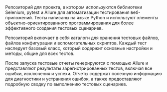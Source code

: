 Репозиторий для проекта, в котором используются библиотеки Selenium, pytest и Allure для автоматизации тестирования  веб-приложений. Тесты написаны на языке Python и используют элементы объектно-ориентированного программирования для более эффективного создания тестовых сценариев.

Репозиторий включает в себя каталоги для хранения тестовых файлов, файлов конфигурации и вспомогательных скриптов. Каждый тест наследует базовый класс, который содержит основные настройки и методы, общие для всех тестов.

После запуска тестовые отчеты генерируются с помощью Allure и представляют результаты зарегистрированных тестов, включая все ошибки, исключения и успехи. Отчеты содержат полезную информацию для диагностики и устранения ошибок, а также предоставляют подробную сводку по выполнению тестовых сценариев.